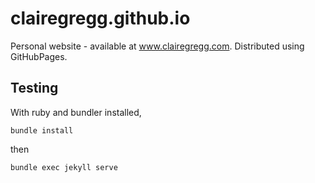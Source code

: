 # clairegregg.github.io
Personal website - available at www.clairegregg.com. Distributed using GitHubPages.

## Testing
With ruby and bundler installed,

```
bundle install
```

then 

```
bundle exec jekyll serve
```